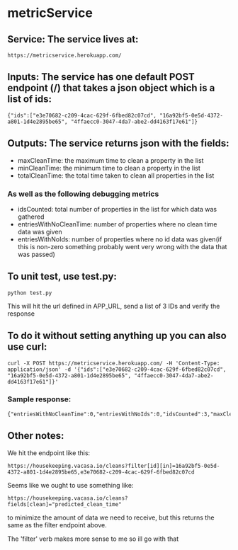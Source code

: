 # metricService

## Service: The service lives at:
```
https://metricservice.herokuapp.com/
```

## Inputs: The service has one default POST endpoint (/) that takes a json object which is a list of ids:
```
{"ids":["e3e70682-c209-4cac-629f-6fbed82c07cd", "16a92bf5-0e5d-4372-a801-1d4e2895be65", "4ffaecc0-3047-4da7-abe2-dd4163f17e61"]}
```

## Outputs: The service returns json with the fields:
- maxCleanTime: the maximum time to clean a property in the list
- minCleanTime: the minimum time to clean a property in the list
- totalCleanTime: the total time taken to clean all properties in the list
### As well as the following debugging metrics
- idsCounted: total number of properties in the list for which data was gathered
- entriesWithNoCleanTime: number of properties where no clean time data was given
- entriesWithNoIds: number of properties where no id data was given(if this is non-zero something probably went very wrong with the data that was passed)

## To unit test, use test.py:
```
python test.py
```
This will hit the url defined in APP_URL, send a list of 3 IDs and verify the response

## To do it without setting anything up you can also use curl:
```
curl -X POST https://metricservice.herokuapp.com/ -H 'Content-Type: application/json' -d '{"ids":["e3e70682-c209-4cac-629f-6fbed82c07cd", "16a92bf5-0e5d-4372-a801-1d4e2895be65", "4ffaecc0-3047-4da7-abe2-dd4163f17e61"]}'
```

### Sample response:
```
{"entriesWithNoCleanTime":0,"entriesWithNoIds":0,"idsCounted":3,"maxCleanTime":2.91691406956171,"minCleanTime":2.29352616732206,"totalCleanTime":7.72456219718605}
```

## Other notes:
We hit the endpoint like this:
```
https://housekeeping.vacasa.io/cleans?filter[id][in]=16a92bf5-0e5d-4372-a801-1d4e2895be65,e3e70682-c209-4cac-629f-6fbed82c07cd
```

Seems like we ought to use something like:
```
https://housekeeping.vacasa.io/cleans?fields[clean]="predicted_clean_time"
```
to minimize the amount of data we need to receive, but this returns the same as the filter endpoint above.

The 'filter' verb makes more sense to me so ill go with that
